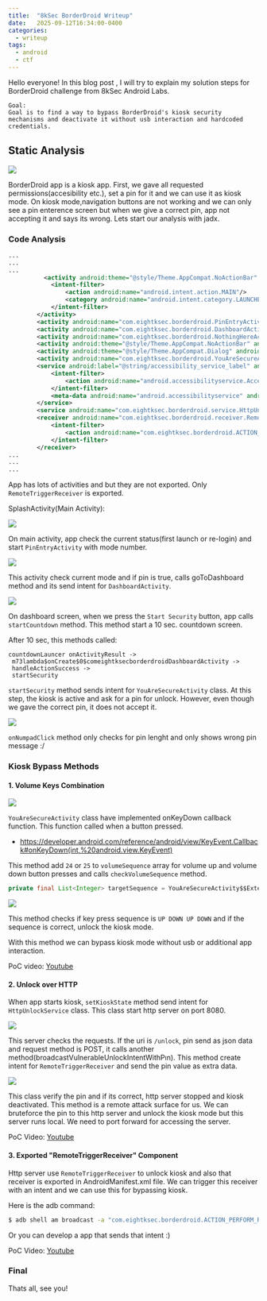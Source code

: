 ```yaml
---
title:  "8kSec BorderDroid Writeup"
date:   2025-09-12T16:34:00-0400
categories:
  - writeup
tags:
  - android
  - ctf
---
```



Hello everyone!
In this blog post , I will try to explain my solution steps for BorderDroid challenge from 8kSec Android Labs. 

```
Goal:
Goal is to find a way to bypass BorderDroid's kiosk security mechanisms and deactivate it without usb interaction and hardcoded credentials.
```

## Static Analysis

![](/assets/8ksec_borderdroid_images/screen1.png)

BorderDroid app is a kiosk app. First, we gave all requested permissions(accesibility etc.), set a pin for it and we can use it as kiosk mode. On kiosk mode,navigation buttons are not working and we can only see a pin enterence screen but when we give a correct pin, app not accepting it and says its wrong. Lets start our analysis with jadx.

### Code Analysis

```xml
...
...
...
          <activity android:theme="@style/Theme.AppCompat.NoActionBar" android:name="com.eightksec.borderdroid.SplashActivity" android:exported="true">
            <intent-filter>
                <action android:name="android.intent.action.MAIN"/>
                <category android:name="android.intent.category.LAUNCHER"/>
            </intent-filter>
        </activity>
        <activity android:name="com.eightksec.borderdroid.PinEntryActivity" android:exported="false" android:windowSoftInputMode="adjustResize|stateVisible"/>
        <activity android:name="com.eightksec.borderdroid.DashboardActivity" android:exported="false" android:launchMode="singleTop"/>
        <activity android:name="com.eightksec.borderdroid.NothingHereActivity" android:exported="false" android:excludeFromRecents="true" android:launchMode="singleTask"/>
        <activity android:theme="@style/Theme.AppCompat.NoActionBar" android:name="com.eightksec.borderdroid.WipeTimerActivity" android:exported="false" android:excludeFromRecents="true" android:launchMode="singleTask"/>
        <activity android:theme="@style/Theme.AppCompat.Dialog" android:name="com.eightksec.borderdroid.CountdownTimerActivity" android:exported="false"/>
        <activity android:name="com.eightksec.borderdroid.YouAreSecureActivity" android:exported="false" android:launchMode="singleTask" android:lockTaskMode="if_whitelisted"/>
        <service android:label="@string/accessibility_service_label" android:name="com.eightksec.borderdroid.service.KioskAccessibilityService" android:permission="android.permission.BIND_ACCESSIBILITY_SERVICE" android:exported="false">
            <intent-filter>
                <action android:name="android.accessibilityservice.AccessibilityService"/>
            </intent-filter>
            <meta-data android:name="android.accessibilityservice" android:resource="@xml/accessibility_service_config"/>
        </service>
        <service android:name="com.eightksec.borderdroid.service.HttpUnlockService" android:exported="false" android:foregroundServiceType=""/>
        <receiver android:name="com.eightksec.borderdroid.receiver.RemoteTriggerReceiver" android:enabled="true" android:exported="true">
            <intent-filter>
                <action android:name="com.eightksec.borderdroid.ACTION_PERFORM_REMOTE_TRIGGER"/>
            </intent-filter>
        </receiver>
...
...
...

```
App has lots of activities and but they are not exported. Only `RemoteTriggerReceiver` is exported.

SplashActivity(Main Activity):

![](/assets/8ksec_borderdroid_images/main.png)

On main activity, app check the current status(first launch or re-login) and start `PinEntryActivity` with mode number.

![](/assets/8ksec_borderdroid_images/pin_entry_activity.png)

This activity check current mode and if pin is true, calls goToDashboard method and its send intent for `DashboardActivity`.

![](/assets/8ksec_borderdroid_images/start_countdown.png)

On dashboard screen, when we press the `Start Security` button, app calls `startCountdown` method. This method start a 10 sec. countdown screen. 

After 10 sec, this methods called:
```
countdownLauncer onActivityResult ->
 m73lambda$onCreate$0$comeightksecborderdroidDashboardActivity -> 
 handleActionSuccess -> 
 startSecurity
```
`startSecurity` method sends intent for `YouAreSecureActivity` class. At this step, the kiosk is active and ask for a pin for unlock. However, even though we gave the correct pin, it does not accept it.

![](/assets/8ksec_borderdroid_images/always_wrong_pin.png)

`onNumpadClick` method only checks for pin lenght and only shows wrong pin message :/

### Kiosk Bypass Methods

#### 1. Volume Keys Combination

![](/assets/8ksec_borderdroid_images/onkeypress.png)

`YouAreSecureActivity` class have implemented onKeyDown callback function. This function called when a button pressed.
- https://developer.android.com/reference/android/view/KeyEvent.Callback#onKeyDown(int,%20android.view.KeyEvent)

This method add `24` or `25` to `volumeSequence` array for volume up and volume down button presses and calls `checkVolumeSequence` method.

```java
private final List<Integer> targetSequence = YouAreSecureActivity$$ExternalSyntheticBackport0.m(24, 25, 24, 25);
```
![](/assets/8ksec_borderdroid_images/check_volume_sequence.png)

This method checks if key press sequence is `UP DOWN UP DOWN` and if the sequence is correct, unlock the kiosk mode.

With this method we can bypass kiosk mode without usb or additional app interaction.

PoC video: [Youtube](https://youtu.be/5ZX40gZAbvY)

#### 2. Unlock over HTTP

When app starts kiosk, `setKioskState` method send intent for `HttpUnlockService` class. This class start http server on port 8080.

![](/assets/8ksec_borderdroid_images/http_response.png)

This server checks the requests. If the uri is `/unlock`, pin send as json data and request method is POST, it calls another method(broadcastVulnerableUnlockIntentWithPın). This method create intent for `RemoteTriggerReceiver` and send the pin value as extra data.

![](/assets/8ksec_borderdroid_images/remote_unlock.png)

This class verify the pin and if its correct, http server stopped and kiosk deactivated. This method is a remote attack surface for us. We can bruteforce the pin to this http server and unlock the kiosk mode but this server runs local. We need to port forward for accessing the server.

PoC Video: [Youtube](https://youtu.be/Y-5eBy5Eh-s)

#### 3. Exported "RemoteTriggerReceiver" Component 

Http server use `RemoteTriggerReceiver` to unlock kiosk and also that receiver is exported in AndroidManifest.xml file. We can trigger this receiver with an intent and we can use this for bypassing kiosk.

Here is the adb command:
```sh
$ adb shell am broadcast -a "com.eightksec.borderdroid.ACTION_PERFORM_REMOTE_TRIGGER" --es "com.eightksec.borderdroid.EXTRA_TRIGGER_PIN" "123123"
```
Or you can develop a app that sends that intent :) 

PoC Video: [Youtube](https://youtu.be/YTq6hvsbQEo)

### Final

Thats all, see you!